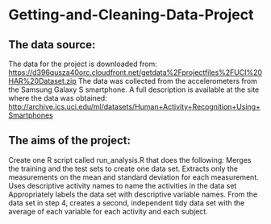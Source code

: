 # Getting-and-Cleaning-Data-Project

## The data source:
The data for the project is downloaded from: https://d396qusza40orc.cloudfront.net/getdata%2Fprojectfiles%2FUCI%20HAR%20Dataset.zip
The data was collected from the accelerometers from the Samsung Galaxy S smartphone. A full description is available at the site where the data was obtained: http://archive.ics.uci.edu/ml/datasets/Human+Activity+Recognition+Using+Smartphones

## The aims of the project:
Create one R script called run_analysis.R that does the following:
Merges the training and the test sets to create one data set.
Extracts only the measurements on the mean and standard deviation for each measurement.
Uses descriptive activity names to name the activities in the data set
Appropriately labels the data set with descriptive variable names.
From the data set in step 4, creates a second, independent tidy data set with the average of each variable for each activity and each subject.

